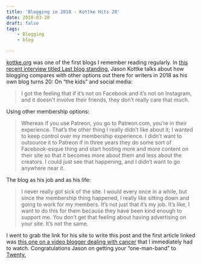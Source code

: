 ```yaml
---
title: 'Blogging in 2018 - Kottke Hits 20'
date: 2018-03-20
draft: false
tags: 
    - Blogging
    - blog

---
```


[kottke.org](https://kottke.org) was one of the first blogs I remember reading regularly. In [this recent interview titled Last blog standing](http://www.niemanlab.org/2018/02/last-blog-standing-last-guy-dancing-how-jason-kottke-is-thinking-about-kottke-org-at-20/), Jason Kottke talks about how blogging compares with other options out there for writers in 2018 as his own blog turns 20: On “the kids” and social media:

> I got the feeling that if it’s not on Facebook and it’s not on Instagram, and it doesn’t involve their friends, they don’t really care that much.

​Using other membership options:

> Whereas if you use Patreon, you go to Patreon.com, you’re in their experience. That’s the other thing I really didn’t like about it; I wanted to keep control over my membership experience. I didn’t want to outsource it to Patreon if in three years they do some sort of Facebook-esque thing and start hosting more and more content on their site so that it becomes more about them and less about the creators. I could just see that happening, and I didn’t want to go anywhere near it.

The blog as his job and as his life:

> I never really got sick of the site. I would every once in a while, but since the membership thing happened, I really like sitting down and going to work for my members. It’s not just that it’s my job. It’s like, I want to do this for them because they have been kind enough to support me. You don’t get that feeling about having advertising on your site. It’s not the same.

​I went to grab the link for his site to write this post and the first article linked was [this one on a video blogger dealing with cancer](https://kottke.org/18/03/a-young-video-blogger-with-cancer-shares-her-story) that I immediately had to watch. Congratulations Jason on getting your “one-man-band” to [Twenty.](https://kottke.org/18/03/twenty)